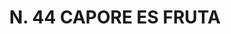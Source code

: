 ---
title: "N. 44 CAPORE ES FRUTA"
plant-name: "N. 44"
plant-number: "044"
plant-xml: "/assets/xml/plant044.xml"
plant-title: "N. 44 CAPORE ES FRUTA"
plant-taxon-link: ""
plant-taxon-link: ""
layout: single-xml
---